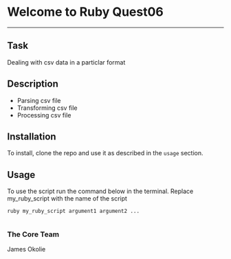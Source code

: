 # Welcome to Ruby Quest06
***


## Task
Dealing with csv data in a particlar format


## Description
- Parsing csv file
- Transforming csv file
- Processing csv file


## Installation
To install, clone the repo and use it as described in the `usage` section.


## Usage
To use the script run the command below in the terminal. Replace my_ruby_script with the name of the script


```
ruby my_ruby_script argument1 argument2 ...


```


### The Core Team
James Okolie
